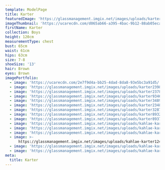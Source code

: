 ```yaml
---
template: ModelPage
title: Karter
featuredImage: 'https://glassmanagement.imgix.net/images/uploads/karter89372434234.jpg'
imageThumbnail: 'https://ucarecdn.com/d065ab66-a395-4bac-9b12-88ab05eca79f/'
firstName: Karter
collection: Boys
height: 120cm
measurementType: chest
bust: 65cm
waist: 61cm
hips: 63cm
size: 7-8
shoeSize: '13'
hair: Brown
eyes: Brown
imagePortfolio:
  - image: 'https://ucarecdn.com/2e7f9d4a-bb25-4dad-8da8-93e5bc3a91d5/'
  - image: 'https://glassmanagement.imgix.net/images/uploads/karter239874.jpg'
  - image: 'https://glassmanagement.imgix.net/images/uploads/karter237864.jpg'
  - image: 'https://glassmanagement.imgix.net/images/uploads/karter93467.jpg'
  - image: 'https://glassmanagement.imgix.net/images/uploads/karter3489723.jpg'
  - image: 'https://glassmanagement.imgix.net/images/uploads/karter234879.jpg'
  - image: 'https://glassmanagement.imgix.net/images/uploads/karter32874q.jpg'
  - image: 'https://glassmanagement.imgix.net/images/uploads/karter893274.jpg'
  - image: 'https://glassmanagement.imgix.net/images/uploads/karter893724.jpg'
  - image: 'https://glassmanagement.imgix.net/images/uploads/kahlae-karter38497.jpg'
  - image: 'https://glassmanagement.imgix.net/images/uploads/kahlae-karter1374867.jpg'
  - image: 'https://glassmanagement.imgix.net/images/uploads/kahlae-karter83726497.jpg'
  - image: >-
      https://glassmanagement.imgix.net/images/uploads/kahlae-karter124879380.jpg
  - image: 'https://glassmanagement.imgix.net/images/uploads/kahlae-karter16427893.jpg'
  - image: 'https://glassmanagement.imgix.net/images/uploads/kahlae-karter162573.jpg'
meta:
  title: Karter
---
```


